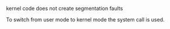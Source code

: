 kernel code does not create segmentation faults

 To switch from user mode to kernel mode the system call is used. 